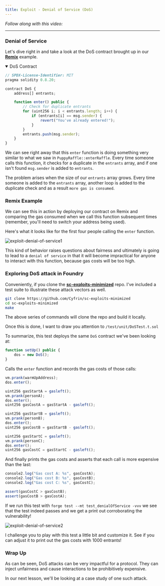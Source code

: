 ```yaml
---
title: Exploit - Denial of Service (DoS)
---
```


_Follow along with this video:_

---

### Denial of Service

Let's dive right in and take a look at the DoS contract brought up in our [**Remix**](https://remix.ethereum.org/#url=https://github.com/Cyfrin/sc-exploits-minimized/blob/main/src/denial-of-service/DoS.sol&lang=en&optimize=false&runs=200&evmVersion=null&version=soljson-v0.8.20+commit.a1b79de6.js) example.

<details open>
<summary>DoS Contract</summary>

```js
// SPDX-License-Identifier: MIT
pragma solidity 0.8.20;

contract DoS {
    address[] entrants;

    function enter() public {
        // Check for duplicate entrants
        for (uint256 i; i < entrants.length; i++) {
            if (entrants[i] == msg.sender) {
                revert("You've already entered!");
            }
        }
        entrants.push(msg.sender);
    }
}
```

</details>

We can see right away that this `enter` function is doing something very similar to what we saw in `PuppyRaffle::enterRaffle`. Every time someone calls this function, it checks for a duplicate in the `entrants` array, and if one isn't found `msg.sender` is added to `entrants`.

The problem arises when the size of our `entrants` array grows. Every time someone is added to the `entrants` array, another loop is added to the duplicate check and as a result `more gas is consumed`.

### Remix Example

We can see this in action by deploying our contract on Remix and comparing the gas consumed when we call this function subsequent times (remember, you'll need to switch your address being used).

Here's what it looks like for the first four people calling the `enter` function.

![exploit-denial-of-service1](/security-section-4/11-exploit-denial-of-service/exploit-denial-of-service1.png)

This kind of behavior raises questions about fairness and ultimately is going to lead to a `denial of service` in that it will become impractical for anyone to interact with this function, because gas costs will be too high.

### Exploring DoS attack in Foundry

Conveniently, if you clone the [**sc-exploits-minimized**](https://github.com/Cyfrin/sc-exploits-minimized) repo. I've included a test suite to illustrate these attack vectors as well.

```bash
git clone https://github.com/Cyfrin/sc-exploits-minimized
cd sc-exploits-minimized
make
```

The above series of commands will clone the repo and build it locally.

Once this is done, I want to draw you attention to `/test/unit/DoSTest.t.sol`

To summarize, this test deploys the same `DoS` contract we've been looking at:

```js
function setUp() public {
    dos = new DoS();
}
```

Calls the `enter` function and records the gas costs of those calls:

```js
vm.prank(warmUpAddress);
dos.enter();

uint256 gasStartA = gasleft();
vm.prank(personA);
dos.enter();
uint256 gasCostA = gasStartA - gasleft();

uint256 gasStartB = gasleft();
vm.prank(personB);
dos.enter();
uint256 gasCostB = gasStartB - gasleft();

uint256 gasStartC = gasleft();
vm.prank(personC);
dos.enter();
uint256 gasCostC = gasStartC - gasleft();
```

And finally prints the gas costs and asserts that each call is more expensive than the last:

```js
console2.log("Gas cost A: %s", gasCostA);
console2.log("Gas cost B: %s", gasCostB);
console2.log("Gas cost C: %s", gasCostC);

assert(gasCostC > gasCostB);
assert(gasCostB > gasCostA);
```

If we run this test with `forge test --mt test_denialOfService -vvv` we see that the test indeed passes and we get a print out corroborating the vulnerability!

![exploit-denial-of-service2](/security-section-4/11-exploit-denial-of-service/exploit-denial-of-service2.png)

I challenge you to play with this test a little bit and customize it. See if you can adjust it to print out the gas costs with 1000 entrants!

### Wrap Up

As can be seen, DoS attacks can be very impactful for a protocol. They can inject unfairness and cause interactions to be prohibitively expensive.

In our next lesson, we'll be looking at a case study of one such attack.
